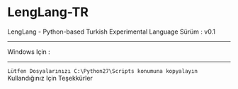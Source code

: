# LengLang-TR
LengLang - Python-based Turkish Experimental Language
Sürüm : v0.1
<hr></hr>
Windows Için :
<hr></hr>
<code>Lütfen Dosyalarınızı C:\Python27\Scripts konumuna kopyalayın</code>
Kullandığınız Için Teşekkürler
